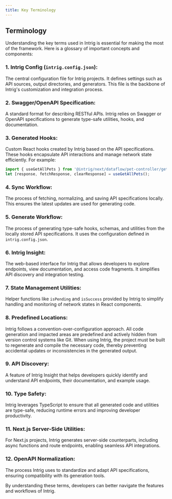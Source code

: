 ```yaml
---
title: Key Terminology
---
```


## Terminology

Understanding the key terms used in Intrig is essential for making the most of the framework. Here is a glossary of important concepts and components:

### **1. Intrig Config (********`intrig.config.json`********):**

The central configuration file for Intrig projects. It defines settings such as API sources, output directories, and generators. This file is the backbone of Intrig's customization and integration process.

### **2. Swagger/OpenAPI Specification:**

A standard format for describing RESTful APIs. Intrig relies on Swagger or OpenAPI specifications to generate type-safe utilities, hooks, and documentation.

### **3. Generated Hooks:**

Custom React hooks created by Intrig based on the API specifications. These hooks encapsulate API interactions and manage network state efficiently. For example:

```typescript
import { useGetAllPets } from '@intrig/next/dataflow/pet-controller/getAllPets/client';
let [response, fetchResponse, clearResponse] = useGetAllPets();
```

### **4. Sync Workflow:**

The process of fetching, normalizing, and saving API specifications locally. This ensures the latest updates are used for generating code.

### **5. Generate Workflow:**

The process of generating type-safe hooks, schemas, and utilities from the locally stored API specifications. It uses the configuration defined in `intrig.config.json`.

### **6. Intrig Insight:**

The web-based interface for Intrig that allows developers to explore endpoints, view documentation, and access code fragments. It simplifies API discovery and integration testing.

### **7. State Management Utilities:**

Helper functions like `isPending` and `isSuccess` provided by Intrig to simplify handling and monitoring of network states in React components.

### **8. Predefined Locations:**

Intrig follows a convention-over-configuration approach. All code generation and impacted areas are predefined and actively hidden from version control systems like Git. When using Intrig, the project must be built to regenerate and compile the necessary code, thereby preventing accidental updates or inconsistencies in the generated output.

### **9. API Discovery:**

A feature of Intrig Insight that helps developers quickly identify and understand API endpoints, their documentation, and example usage.

### **10. Type Safety:**

Intrig leverages TypeScript to ensure that all generated code and utilities are type-safe, reducing runtime errors and improving developer productivity.

### **11. Next.js Server-Side Utilities:**

For Next.js projects, Intrig generates server-side counterparts, including async functions and route endpoints, enabling seamless API integrations.

### **12. OpenAPI Normalization:**

The process Intrig uses to standardize and adapt API specifications, ensuring compatibility with its generation tools.

By understanding these terms, developers can better navigate the features and workflows of Intrig.

